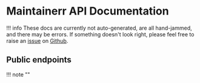 # Maintainerr API Documentation
!!! info
    These docs are currently not auto-generated, are all hand-jammed, and there may be errors. If something doesn't look right, please feel free to raise an [issue](https://github.com/ydkmlt84/Maintainerr_docs/issues) on [Github](https://github.com/ydkmlt84/maintainerr_docs).

## Public endpoints

!!! note ""
    
